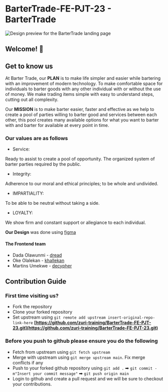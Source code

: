 # BarterTrade-FE-PJT-23 - BarterTrade

![Design preview for the BarterTrade landing page](../landing-page/landing-page.png)

## Welcome! 👋

## Get to know us

At Barter Trade, our **PLAN** is to make life simpler and easier while bartering with an improvement of modern technology. To make comfortable space for individuals to barter goods with any other individual with or without the use of money. We make trading items simple with easy to understand steps, cutting out all complexity.

Our **MISSION** is to make barter easier, faster and effective as we help to create a pool of parties willing to barter good and services between each other, this pool creates many available options for what you want to barter with and barter for available at every point in time.

### Our **values** are as follows

- Service:

Ready to assist to create a pool of opportunity. The organized system of barter parties required by the public.

- Integrity:

Adherence to our moral and ethical principles; to be whole and undivided.

- IMPARTIALITY:

To be able to be neutral without taking a side.

- LOYALTY:

We show firm and constant support or allegiance to each individual.

**Our Design** was done using [figma](https://www.figma.com/file/qrqznJe6PWterLy2DMD74c/trade-Barter?node-id=823%3A74)

#### The Frontend team

- Dada Olawunmi - [dread](https://github.com/dread557)
- Oke Olalekan - [khallekan](https://github.com/khallekan)
- Martins Umekwe - [decypher](https://github.com/Decypher1)

## Contribution Guide

### First time visiting us?

- Fork the repository
- Clone your forked repository
- Set upstream using `git remote add upstream insert-original-repo-link-here` **[https://github.com/zuri-training/BarterTrade-FE-PJT-23.git](https://github.com/zuri-training/BarterTrade-FE-PJT-23.git)**

### Before you push to github please ensure you do the following

- Fetch from upstream using `git fetch upstream`
- Merge with upstream using `git merge upstream main`. Fix merge conflicts if any
- Push to your forked github repository using `git add .` ➡ `git commit -m"Insert your commit message"` ➡ `git push origin main`
- Login to github and create a pull request and we will be sure to checkout your contributions.
